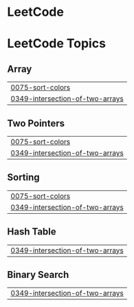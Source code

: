 # LeetCode
<!---LeetCode Topics Start-->
# LeetCode Topics
## Array
|  |
| ------- |
| [0075-sort-colors](https://github.com/Mr-hamzuu/LeetCode/tree/master/0075-sort-colors) |
| [0349-intersection-of-two-arrays](https://github.com/Mr-hamzuu/LeetCode/tree/master/0349-intersection-of-two-arrays) |
## Two Pointers
|  |
| ------- |
| [0075-sort-colors](https://github.com/Mr-hamzuu/LeetCode/tree/master/0075-sort-colors) |
| [0349-intersection-of-two-arrays](https://github.com/Mr-hamzuu/LeetCode/tree/master/0349-intersection-of-two-arrays) |
## Sorting
|  |
| ------- |
| [0075-sort-colors](https://github.com/Mr-hamzuu/LeetCode/tree/master/0075-sort-colors) |
| [0349-intersection-of-two-arrays](https://github.com/Mr-hamzuu/LeetCode/tree/master/0349-intersection-of-two-arrays) |
## Hash Table
|  |
| ------- |
| [0349-intersection-of-two-arrays](https://github.com/Mr-hamzuu/LeetCode/tree/master/0349-intersection-of-two-arrays) |
## Binary Search
|  |
| ------- |
| [0349-intersection-of-two-arrays](https://github.com/Mr-hamzuu/LeetCode/tree/master/0349-intersection-of-two-arrays) |
<!---LeetCode Topics End-->